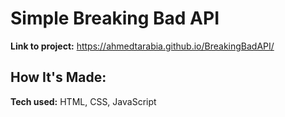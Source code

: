 # Simple Breaking Bad API 

**Link to project:** https://ahmedtarabia.github.io/BreakingBadAPI/

## How It's Made:

**Tech used:** HTML, CSS, JavaScript
